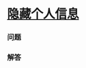 # [隐藏个人信息](https://leetcode-cn.com/problems/masking-personal-information)

### 问题

### 解答

```

```

